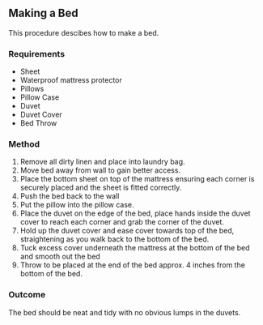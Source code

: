 ## Making a Bed

This procedure descibes how to make a bed.

### Requirements

- Sheet
- Waterproof mattress protector
- Pillows
- Pillow Case
- Duvet
- Duvet Cover
- Bed Throw

### Method

1. Remove all dirty linen and place into laundry bag.
2. Move bed away from wall to gain better access.
3. Place the bottom sheet on top of the mattress ensuring each corner is securely placed and the sheet is fitted correctly.
4. Push the bed back to the wall
5. Put the pillow into the pillow case.
6. Place the duvet on the edge of the bed, place hands inside the duvet cover to reach each corner and grab the corner of the duvet.
7. Hold up the duvet cover and ease cover towards top of the bed, straightening as you walk back to the bottom of the bed.
8. Tuck excess cover underneath the mattress at the bottom of the bed and smooth out the bed
9. Throw to be placed at the end of the bed approx. 4 inches from the bottom of the bed.

### Outcome

The bed should be neat and tidy with no obvious lumps in the duvets.
